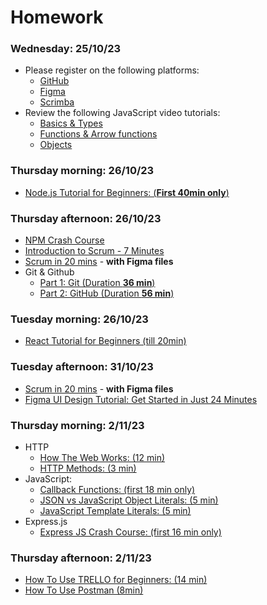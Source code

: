# Homework

### Wednesday: 25/10/23

- Please register on the following platforms:
  - [GitHub]
  - [Figma]
  - [Scrimba]
- Review the following JavaScript video tutorials:
  - [Basics & Types](https://youtu.be/FhguwBJeqWs)
  - [Functions & Arrow functions](https://youtu.be/xUI5Tsl2JpY)
  - [Objects](https://youtu.be/X0ipw1k7ygU)

### Thursday morning: 26/10/23

- [Node.js Tutorial for Beginners: (**First 40min only**)](https://youtu.be/TlB_eWDSMt4)

### Thursday afternoon: 26/10/23

- [NPM Crash Course](https://youtu.be/jHDhaSSKmB0)
- [Introduction to Scrum - 7 Minutes]
- [Scrum in 20 mins] - **with Figma files**
- Git & Github
  - [Part 1: Git (Duration **36 min**)](https://www.youtube.com/watch?v=hrTQipWp6co)
  - [Part 2: GitHub (Duration **56 min**)](https://www.youtube.com/watch?v=1ibmWyt8hfw)


### Tuesday morning: 26/10/23

- [React Tutorial for Beginners (till 20min)](https://youtu.be/SqcY0GlETPk)


### Tuesday afternoon: 31/10/23

- [Scrum in 20 mins] - **with Figma files**
- [Figma UI Design Tutorial: Get Started in Just 24 Minutes]


### Thursday morning: 2/11/23

- HTTP
  - [How The Web Works: (12 min)]
  - [HTTP Methods: (3 min)]
- JavaScript:
  - [Callback Functions: (first 18 min only)]
  - [JSON vs JavaScript Object Literals: (5 min)]
  - [JavaScript Template Literals: (5 min)]
- Express.js
  - [Express JS Crash Course: (first 16 min only)]


### Thursday afternoon: 2/11/23

- [How To Use TRELLO for Beginners: (14 min)]
- [How To Use Postman (8min)]

<!-- Links -->
[Scrimba]:https://scrimba.com/
[Figma]:https://www.figma.com/
[GitHub]:https://github.com/
[Modern JavaScript Tutorial]:https://www.youtube.com/playlist?list=PL4cUxeGkcC9haFPT7J25Q9GRB_ZkFrQAc
[Modern JavaScript From The Beginning (12 Hours)]:https://youtu.be/BI1o2H9z9fo
[Git & GitHub Tutorial for Beginners]:https://www.youtube.com/playlist?list=PL4cUxeGkcC9goXbgTDQ0n_4TBzOO0ocPR
[Introduction to Scrum - 7 Minutes]:https://youtu.be/9TycLR0TqFA
[Scrum in 20 mins]:https://youtu.be/SWDhGSZNF9M
[Figma UI Design Tutorial: Get Started in Just 24 Minutes]:https://youtu.be/FTFaQWZBqQ8
[Callback Functions: (first 18 min only)]:https://youtu.be/QSqc6MMS6Fk
[How The Web Works: (12 min)]:https://youtu.be/hJHvdBlSxug
[HTTP Methods: (3 min)]:https://youtu.be/tkfVQK6UxDI
[JSON vs JavaScript Object Literals: (5 min)]:https://youtu.be/912_cPllMyg
[JavaScript Template Literals: (5 min)]:https://youtu.be/NgF9-pdTDGs
[Express JS Crash Course: (first 16 min only)]:https://youtu.be/L72fhGm1tfE
[How To Use TRELLO for Beginners: (14 min)]:https://youtu.be/6drUzoeHZkg
[How To Use Postman (8min)]:https://youtu.be/wmz1sGZp814